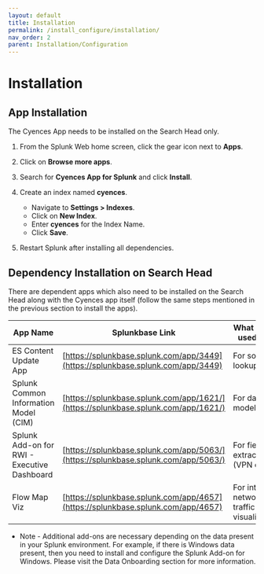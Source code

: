 ```yaml
---
layout: default
title: Installation
permalink: /install_configure/installation/
nav_order: 2
parent: Installation/Configuration
---
```


# Installation 

## App Installation

The Cyences App needs to be installed on the Search Head only.

1. From the Splunk Web home screen, click the gear icon next to **Apps**. 

2. Click on **Browse more apps**. 

3. Search for **Cyences App for Splunk** and click **Install**. 

4. Create an index named **cyences**. 
    * Navigate to **Settings > Indexes**. 
    * Click on **New Index**. 
    * Enter **cyences** for the Index Name. 
    * Click **Save**.

6. Restart Splunk after installing all dependencies. 

## Dependency Installation on Search Head

There are dependent apps which also need to be installed on the Search Head along with the Cyences app itself (follow the same steps mentioned in the previous section to install the apps).

| App Name | Splunkbase Link | What is this used for? |
|--------|--------|-------------|
| ES Content Update App | [https://splunkbase.splunk.com/app/3449](https://splunkbase.splunk.com/app/3449) | For some lookups
| Splunk Common Information Model (CIM) | [https://splunkbase.splunk.com/app/1621/](https://splunkbase.splunk.com/app/1621/) | For data models 
| Splunk Add-on for RWI - Executive Dashboard | [https://splunkbase.splunk.com/app/5063/](https://splunkbase.splunk.com/app/5063/) | For field extraction (VPN data)
| Flow Map Viz | [https://splunkbase.splunk.com/app/4657](https://splunkbase.splunk.com/app/4657) | For internal network traffic visualization |

* Note - Additional add-ons are necessary depending on the data present in your Splunk environment. For example, if there is Windows data present, then you need to install and configure the Splunk Add-on for Windows. Please visit the Data Onboarding section for more information.
